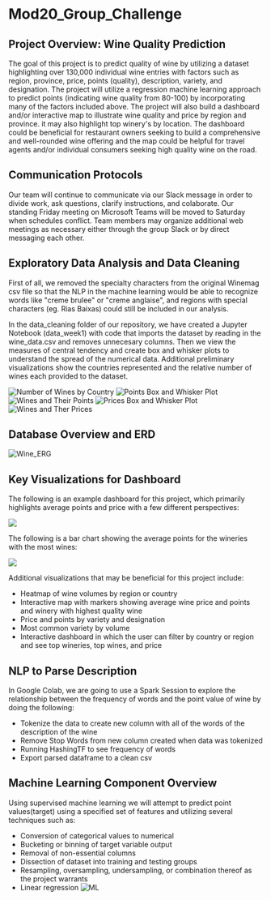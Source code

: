 # Mod20_Group_Challenge

## Project Overview: Wine Quality Prediction
The goal of this project is to predict quality of wine by utilizing a dataset highlighting over 130,000 individual wine entries with factors such as region, province, price, points (quality), description, variety, and designation. The project will utilize a regression machine learning approach to predict points (indicating wine quality from 80-100) by incorporating many of the factors included above. The project will also build a dashboard and/or interactive map to illustrate wine quality and price by region and province. it may also highlight top winery's by location. The dashboard could be beneficial for restaurant owners seeking to build a comprehensive and well-rounded wine offering and the map could be helpful for travel agents and/or individual consumers seeking high quality wine on the road.

## Communication Protocols
Our team will continue to communicate via our Slack message in order to divide work, ask questions, clarify instructions, and colaborate. Our standing Friday meeting on Microsoft Teams will be moved to Saturday when schedules conflict. Team members may organize additional web meetings as necessary either through the group Slack or by direct messaging each other.

## Exploratory Data Analysis and Data Cleaning
First of all, we removed the specialty characters from the original Winemag csv file so that the NLP in the machine learning would be able to recognize words like "creme brulee" or "creme anglaise", and regions with special characters (eg. Rias Baixas) could still be included in our analysis.

In the data_cleaning folder of our repository, we have created a Jupyter Notebook (data_week1) with code that imports the dataset by reading in the wine_data.csv and removes unnecesary columns. Then we view the measures of central tendency and create box and whisker plots to understand the spread of the numerical data. Additional preliminary visualizations show the countries represented and the relative number of wines each provided to the dataset.

![Number of Wines by Country](/Images/No_wines_by_co.png)
![Points Box and Whisker Plot](/Images/Points_baw.png)
![Wines and Their Points](/Images/Wines_and_points.png)
![Prices Box and Whisker Plot](/Images/Price_baw.png)
![Wines and Ther Prices](/Images/Wines_and_prices.png)


## Database Overview and ERD
![Wine_ERG](https://user-images.githubusercontent.com/96449605/168492777-9f993359-80bb-4937-acab-99ac405b6316.png)


## Key Visualizations for Dashboard
The following is an example dashboard for this project, which primarily highlights average points and price with a few different perspectives: 

![](/Images/PracticeDashboard.png)


The following is a bar chart showing the average points for the wineries with the most wines:

![](/Images/TopWineriesAvePoints.png)

Additional visualizations that may be beneficial for this project include: 
- Heatmap of wine volumes by region or country
- Interactive map with markers showing average wine price and points and winery with highest quality wine
- Price and points by variety and designation
- Most common variety by volume
- Interactive dashboard in which the user can filter by country or region and see top wineries, top wines, and price

## NLP to Parse Description
In Google Colab, we are going to use a Spark Session to explore the relationship between the frequency of words and the point value of wine by doing the following:
- Tokenize the data to create new column with all of the words of the description of the wine
- Remove Stop Words from new column created when data was tokenized
- Running HashingTF to see frequency of words
- Export parsed dataframe to a clean csv

## Machine Learning Component Overview 
Using supervised machine learning we will attempt to predict point values(target) using a specified set of features and utilizing several techniques such as:
- Conversion of categorical values to numerical
- Bucketing or binning of target variable output
- Removal of non-essential columns
- Dissection of dataset into training and testing groups
- Resampling, oversampling, undersampling, or combination thereof as the project warrants
- Linear regression
![ML](https://github.com/saraegregg/Mod20_Group_Challenge/blob/2ab0190fe76067d6ff9a9ddd7a6b1a1f714f352a/Images/ML_initial.png)

